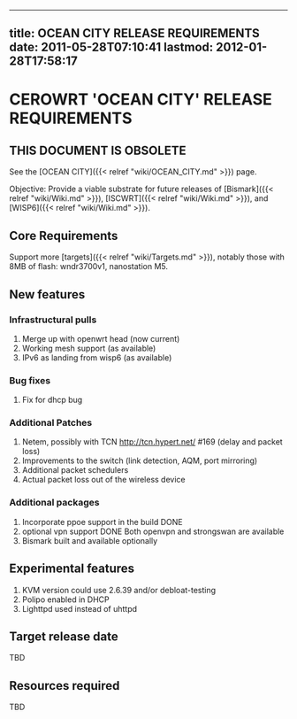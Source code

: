 
---
title: OCEAN CITY RELEASE REQUIREMENTS
date: 2011-05-28T07:10:41
lastmod: 2012-01-28T17:58:17
---
CEROWRT 'OCEAN CITY' RELEASE REQUIREMENTS
=========================================

THIS DOCUMENT IS OBSOLETE
-------------------------

See the [OCEAN CITY]({{< relref "wiki/OCEAN_CITY.md" >}}) page.

Objective: Provide a viable substrate for future releases of
[Bismark]({{< relref "wiki/Wiki.md" >}}), [ISCWRT]({{< relref "wiki/Wiki.md" >}}), and
[WISP6]({{< relref "wiki/Wiki.md" >}}).

Core Requirements
-----------------

Support more [targets]({{< relref "wiki/Targets.md" >}}), notably those with 8MB of flash:
wndr3700v1, nanostation M5.

New features
------------

### Infrastructural pulls

1.  Merge up with openwrt head (now current)
2.  Working mesh support (as available)
3.  IPv6 as landing from wisp6 (as available)

### Bug fixes

1.  Fix for dhcp bug

### Additional Patches

1.  Netem, possibly with TCN http://tcn.hypert.net/ \#169 (delay and
    packet loss)
2.  Improvements to the switch (link detection, AQM, port mirroring)
3.  Additional packet schedulers
4.  Actual packet loss out of the wireless device

### Additional packages

1.  Incorporate ppoe support in the build DONE
2.  optional vpn support DONE Both openvpn and strongswan are available
3.  Bismark built and available optionally

Experimental features
---------------------

1.  KVM version could use 2.6.39 and/or debloat-testing
2.  Polipo enabled in DHCP
3.  Lighttpd used instead of uhttpd

Target release date
-------------------

TBD

Resources required
------------------

TBD
